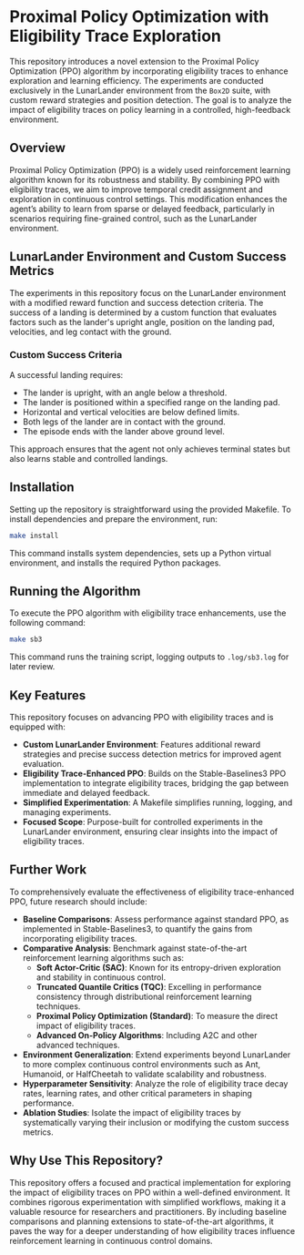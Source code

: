 # Proximal Policy Optimization with Eligibility Trace Exploration

This repository introduces a novel extension to the Proximal Policy Optimization (PPO) algorithm by incorporating eligibility traces to enhance exploration and learning efficiency. The experiments are conducted exclusively in the LunarLander environment from the `Box2D` suite, with custom reward strategies and position detection. The goal is to analyze the impact of eligibility traces on policy learning in a controlled, high-feedback environment.

## Overview

Proximal Policy Optimization (PPO) is a widely used reinforcement learning algorithm known for its robustness and stability. By combining PPO with eligibility traces, we aim to improve temporal credit assignment and exploration in continuous control settings. This modification enhances the agent’s ability to learn from sparse or delayed feedback, particularly in scenarios requiring fine-grained control, such as the LunarLander environment.

## LunarLander Environment and Custom Success Metrics

The experiments in this repository focus on the LunarLander environment with a modified reward function and success detection criteria. The success of a landing is determined by a custom function that evaluates factors such as the lander's upright angle, position on the landing pad, velocities, and leg contact with the ground.

### Custom Success Criteria

A successful landing requires:
- The lander is upright, with an angle below a threshold.
- The lander is positioned within a specified range on the landing pad.
- Horizontal and vertical velocities are below defined limits.
- Both legs of the lander are in contact with the ground.
- The episode ends with the lander above ground level.

This approach ensures that the agent not only achieves terminal states but also learns stable and controlled landings.

## Installation

Setting up the repository is straightforward using the provided Makefile. To install dependencies and prepare the environment, run:

```bash
make install
```

This command installs system dependencies, sets up a Python virtual environment, and installs the required Python packages.

## Running the Algorithm

To execute the PPO algorithm with eligibility trace enhancements, use the following command:

```bash
make sb3
```

This command runs the training script, logging outputs to `.log/sb3.log` for later review.

## Key Features

This repository focuses on advancing PPO with eligibility traces and is equipped with:
- **Custom LunarLander Environment**: Features additional reward strategies and precise success detection metrics for improved agent evaluation.
- **Eligibility Trace-Enhanced PPO**: Builds on the Stable-Baselines3 PPO implementation to integrate eligibility traces, bridging the gap between immediate and delayed feedback.
- **Simplified Experimentation**: A Makefile simplifies running, logging, and managing experiments.
- **Focused Scope**: Purpose-built for controlled experiments in the LunarLander environment, ensuring clear insights into the impact of eligibility traces.

## Further Work

To comprehensively evaluate the effectiveness of eligibility trace-enhanced PPO, future research should include:
- **Baseline Comparisons**: Assess performance against standard PPO, as implemented in Stable-Baselines3, to quantify the gains from incorporating eligibility traces.
- **Comparative Analysis**: Benchmark against state-of-the-art reinforcement learning algorithms such as:
  - **Soft Actor-Critic (SAC)**: Known for its entropy-driven exploration and stability in continuous control.
  - **Truncated Quantile Critics (TQC)**: Excelling in performance consistency through distributional reinforcement learning techniques.
  - **Proximal Policy Optimization (Standard)**: To measure the direct impact of eligibility traces.
  - **Advanced On-Policy Algorithms**: Including A2C and other advanced techniques.
- **Environment Generalization**: Extend experiments beyond LunarLander to more complex continuous control environments such as Ant, Humanoid, or HalfCheetah to validate scalability and robustness.
- **Hyperparameter Sensitivity**: Analyze the role of eligibility trace decay rates, learning rates, and other critical parameters in shaping performance.
- **Ablation Studies**: Isolate the impact of eligibility traces by systematically varying their inclusion or modifying the custom success metrics.

## Why Use This Repository?

This repository offers a focused and practical implementation for exploring the impact of eligibility traces on PPO within a well-defined environment. It combines rigorous experimentation with simplified workflows, making it a valuable resource for researchers and practitioners. By including baseline comparisons and planning extensions to state-of-the-art algorithms, it paves the way for a deeper understanding of how eligibility traces influence reinforcement learning in continuous control domains.
